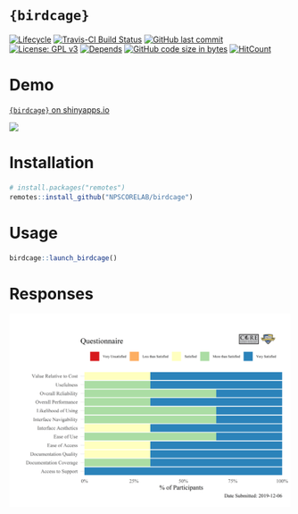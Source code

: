
<!-- README.Rmd generates README.md. -->

# `{birdcage}`

<!-- badges: start -->

[![Lifecycle](https://img.shields.io/badge/lifecycle-maturing-orange.svg)](https://www.tidyverse.org/lifecycle/#maturing)
[![Travis-CI Build
Status](https://travis-ci.org/NPSCORELAB/birdcage.svg?branch=master)](https://travis-ci.org/NPSCORELAB/birdcage)
[![GitHub last
commit](https://img.shields.io/github/last-commit/NPSCORELAB/birdcage.svg)](https://github.com/NPSCORELAB/birdcage/commits/master)
[![License: GPL
v3](https://img.shields.io/badge/License-GPLv3-blue.svg)](https://www.gnu.org/licenses/gpl-3.0)
[![Depends](https://img.shields.io/badge/Depends-GNU_R%3E=3.5-blue.svg)](https://www.r-project.org/)
[![GitHub code size in
bytes](https://img.shields.io/github/languages/code-size/NPSCORELAB/birdcage.svg)](https://github.com/NPSCORELAB/birdcage)
[![HitCount](http://hits.dwyl.io/NPSCORELAB/birdcage.svg)](http://hits.dwyl.io/NPSCORELAB/birdcage)
<!-- badges: end -->

# Demo

[`{birdcage}` on shinyapps.io](https://bknapp.shinyapps.io/birdcage/)

<img src="man/figures/demo.gif" style="display: block; margin: auto;" />

# Installation

``` r
# install.packages("remotes")
remotes::install_github("NPSCORELAB/birdcage")
```

# Usage

``` r
birdcage::launch_birdcage()
```

# Responses

<img src="man/figures/survey.png" style="display: block; margin: auto;" />
